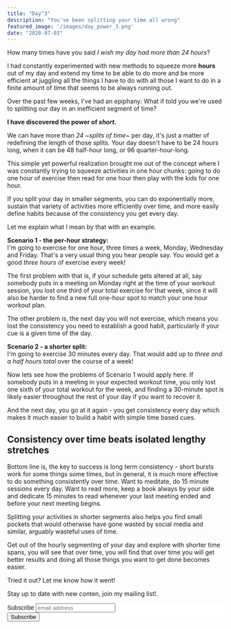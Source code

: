 ```yaml
---
title: "Day^3"
description: "You've been splitting your time all wrong"
featured_image: '/images/day_power_3.png'
date: "2020-07-03"
---
```

How many times have you said _I wish my day had more than 24 hours_?

I had constantly experimented with new methods to squeeze more **hours** out of my day and extend my time to be able to do more and be more efficient at juggling all the things I have to do with all those I want to do in a finite amount of time that seems to be always running out.

Over the past few weeks, I've had an epiphany: What if told you we're used to splitting our day in an inefficient segment of time?

**I have discovered the power of *short*.**

We can have more than _24 ~splits of time~_ per day, it's just a matter of redefining the length of those splits. Your day doesn't have to be 24 hours long, when it can be 48 half-hour long, or 96 quarter-hour-long.

This simple yet powerful realization brought me out of the concept where I was constantly trying to squeeze activities in one hour chunks: going to do one hour of exercise then read for one hour then play with the kids for one hour.

If you split your day in smaller segments, you can do exponentially more, sustain that variety of activities more efficiently over time, and more easily define habits because of the consistency you get every day.

Let me explain what I mean by that with an example.

**Scenario 1 - the per-hour strategy:**  
I'm going to exercise for one hour, three times a week, Monday, Wednesday and Friday. That's a very usual thing you hear people say. You would get a good *three hours* of exercise every week!

The first problem with that is, if your schedule gets altered at all, say somebody puts in a meeting on Monday right at the time of your workout session, you lost one third of your total exercise for that week, since it will also be harder to find a new full one-hour spot to match your one hour workout plan.

The other problem is, the next day you will not exercise, which means you lost the consistency you need to establish a good habit, particularly if your cue is a given time of the day.

**Scenario 2 - a shorter split:**  
I'm going to exercise 30 minutes every day. That would add up to *three and a half hours total* over the course of a week!

Now lets see how the problems of Scenario 1 would apply here. If somebody puts in a meeting in your expected workout time, you only lost one sixth of your total workout for the week, and finding a 30-minute spot is likely easier throughout the rest of your day if you want to recover it.

And the next day, you go at it again - you get consistency every day which makes it much easier to build a habit with simple time based cues.

Consistency over time beats isolated lengthy stretches
---------------------------------------------------

Bottom line is, the key to success is long term consistency - short bursts work for some things some times, but in general, it is much more effective to do something consistently over time. Want to meditate, do 15 minute sessions every day. Want to read more, keep a book always by your side and dedicate 15 minutes to read whenever your last meeting ended and before your next meeting begins.

Splitting your activities in shorter segments also helps you find small pockets that would otherwise have gone wasted by social media and similar, arguably wasteful uses of time.

Get out of the hourly segmenting of your day and explore with shorter time spans, you will see that over time, you will find that over time you will get better results and doing all those things you want to get done becomes easier.

Tried it out? Let me know how it went!

Stay up to date with new conten, join my mailing list!.

<!-- Begin Mailchimp Signup Form -->
<link href="//cdn-images.mailchimp.com/embedcode/horizontal-slim-10_7.css" rel="stylesheet" type="text/css">
<style type="text/css">
	#mc_embed_signup{background:#fff; clear:left; font:14px Helvetica,Arial,sans-serif; width:100%;}
	/* Add your own Mailchimp form style overrides in your site stylesheet or in this style block.
	   We recommend moving this block and the preceding CSS link to the HEAD of your HTML file. */
</style>
<div id="mc_embed_signup">
<form action="https://murillodigital.us10.list-manage.com/subscribe/post?u=c12ff1afa71003663de3762cc&amp;id=4cff0f72fe" method="post" id="mc-embedded-subscribe-form" name="mc-embedded-subscribe-form" class="validate" target="_blank" novalidate>
    <div id="mc_embed_signup_scroll">
	<label for="mce-EMAIL">Subscribe</label>
	<input type="email" value="" name="EMAIL" class="email" id="mce-EMAIL" placeholder="email address" required>
    <!-- real people should not fill this in and expect good things - do not remove this or risk form bot signups-->
    <div style="position: absolute; left: -5000px;" aria-hidden="true"><input type="text" name="b_c12ff1afa71003663de3762cc_4cff0f72fe" tabindex="-1" value=""></div>
    <div class="clear"><input type="submit" value="Subscribe" name="subscribe" id="mc-embedded-subscribe" class="button"></div>
    </div>
</form>
</div>

<!--End mc_embed_signup-->
